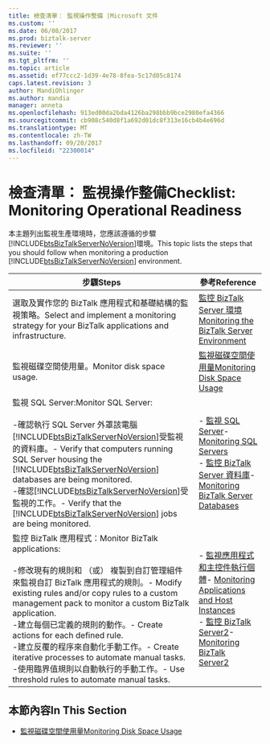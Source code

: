 ```yaml
---
title: 檢查清單： 監視操作整備 |Microsoft 文件
ms.custom: ''
ms.date: 06/08/2017
ms.prod: biztalk-server
ms.reviewer: ''
ms.suite: ''
ms.tgt_pltfrm: ''
ms.topic: article
ms.assetid: ef77ccc2-1d39-4e78-8fea-5c17d05c8174
caps.latest.revision: 3
author: MandiOhlinger
ms.author: mandia
manager: anneta
ms.openlocfilehash: 913ed00da2bda4126ba298bbb9bce2980efa4366
ms.sourcegitcommit: cb908c540d8f1a692d01dc8f313e16cb4b4e696d
ms.translationtype: MT
ms.contentlocale: zh-TW
ms.lasthandoff: 09/20/2017
ms.locfileid: "22300014"
---
```

# <a name="checklist-monitoring-operational-readiness"></a><span data-ttu-id="0283a-102">檢查清單： 監視操作整備</span><span class="sxs-lookup"><span data-stu-id="0283a-102">Checklist: Monitoring Operational Readiness</span></span>
<span data-ttu-id="0283a-103">本主題列出監視生產環境時，您應該遵循的步驟[!INCLUDE[btsBizTalkServerNoVersion](../includes/btsbiztalkservernoversion-md.md)]環境。</span><span class="sxs-lookup"><span data-stu-id="0283a-103">This topic lists the steps that you should follow when monitoring a production [!INCLUDE[btsBizTalkServerNoVersion](../includes/btsbiztalkservernoversion-md.md)] environment.</span></span>  
  
|<span data-ttu-id="0283a-104">步驟</span><span class="sxs-lookup"><span data-stu-id="0283a-104">Steps</span></span>|<span data-ttu-id="0283a-105">參考</span><span class="sxs-lookup"><span data-stu-id="0283a-105">Reference</span></span>|  
|-----------|---------------|  
|<span data-ttu-id="0283a-106">選取及實作您的 BizTalk 應用程式和基礎結構的監視策略。</span><span class="sxs-lookup"><span data-stu-id="0283a-106">Select and implement a monitoring strategy for your BizTalk applications and infrastructure.</span></span>|[<span data-ttu-id="0283a-107">監控 BizTalk Server 環境</span><span class="sxs-lookup"><span data-stu-id="0283a-107">Monitoring the BizTalk Server Environment</span></span>](../technical-guides/monitoring-the-biztalk-server-environment.md)|  
|<span data-ttu-id="0283a-108">監視磁碟空間使用量。</span><span class="sxs-lookup"><span data-stu-id="0283a-108">Monitor disk space usage.</span></span>|[<span data-ttu-id="0283a-109">監視磁碟空間使用量</span><span class="sxs-lookup"><span data-stu-id="0283a-109">Monitoring Disk Space Usage</span></span>](../technical-guides/monitoring-disk-space-usage.md)|  
|<span data-ttu-id="0283a-110">監視 SQL Server:</span><span class="sxs-lookup"><span data-stu-id="0283a-110">Monitor SQL Server:</span></span><br /><br /> <span data-ttu-id="0283a-111">-確認執行 SQL Server 外罩該電腦[!INCLUDE[btsBizTalkServerNoVersion](../includes/btsbiztalkservernoversion-md.md)]受監視的資料庫。</span><span class="sxs-lookup"><span data-stu-id="0283a-111">-   Verify that computers running SQL Server housing the [!INCLUDE[btsBizTalkServerNoVersion](../includes/btsbiztalkservernoversion-md.md)] databases are being monitored.</span></span><br /><span data-ttu-id="0283a-112">-確認[!INCLUDE[btsBizTalkServerNoVersion](../includes/btsbiztalkservernoversion-md.md)]受監視的工作。</span><span class="sxs-lookup"><span data-stu-id="0283a-112">-   Verify that the [!INCLUDE[btsBizTalkServerNoVersion](../includes/btsbiztalkservernoversion-md.md)] jobs are being monitored.</span></span>|<span data-ttu-id="0283a-113">-   [監視 SQL Server](../technical-guides/monitoring-sql-servers.md)</span><span class="sxs-lookup"><span data-stu-id="0283a-113">-   [Monitoring SQL Servers](../technical-guides/monitoring-sql-servers.md)</span></span><br /><span data-ttu-id="0283a-114">-   [監控 BizTalk Server 資料庫](../technical-guides/monitoring-biztalk-server-databases.md)</span><span class="sxs-lookup"><span data-stu-id="0283a-114">-   [Monitoring BizTalk Server Databases](../technical-guides/monitoring-biztalk-server-databases.md)</span></span>|  
|<span data-ttu-id="0283a-115">監控 BizTalk 應用程式：</span><span class="sxs-lookup"><span data-stu-id="0283a-115">Monitor BizTalk applications:</span></span><br /><br /> <span data-ttu-id="0283a-116">-修改現有的規則和 （或） 複製到自訂管理組件來監視自訂 BizTalk 應用程式的規則。</span><span class="sxs-lookup"><span data-stu-id="0283a-116">-   Modify existing rules and/or copy rules to a custom management pack to monitor a custom BizTalk application.</span></span><br /><span data-ttu-id="0283a-117">-建立每個已定義的規則的動作。</span><span class="sxs-lookup"><span data-stu-id="0283a-117">-   Create actions for each defined rule.</span></span><br /><span data-ttu-id="0283a-118">-建立反覆的程序來自動化手動工作。</span><span class="sxs-lookup"><span data-stu-id="0283a-118">-   Create iterative processes to automate manual tasks.</span></span><br /><span data-ttu-id="0283a-119">-使用臨界值規則以自動執行的手動工作。</span><span class="sxs-lookup"><span data-stu-id="0283a-119">-   Use threshold rules to automate manual tasks.</span></span>|<span data-ttu-id="0283a-120">-   [監視應用程式和主控件執行個體](../technical-guides/monitoring-applications-and-host-instances.md)</span><span class="sxs-lookup"><span data-stu-id="0283a-120">-   [Monitoring Applications and Host Instances](../technical-guides/monitoring-applications-and-host-instances.md)</span></span><br /><span data-ttu-id="0283a-121">-   [監控 BizTalk Server2](../technical-guides/monitoring-biztalk-server2.md)</span><span class="sxs-lookup"><span data-stu-id="0283a-121">-   [Monitoring BizTalk Server2](../technical-guides/monitoring-biztalk-server2.md)</span></span>|  
  
## <a name="in-this-section"></a><span data-ttu-id="0283a-122">本節內容</span><span class="sxs-lookup"><span data-stu-id="0283a-122">In This Section</span></span>  
  
-   [<span data-ttu-id="0283a-123">監視磁碟空間使用量</span><span class="sxs-lookup"><span data-stu-id="0283a-123">Monitoring Disk Space Usage</span></span>](../technical-guides/monitoring-disk-space-usage.md)